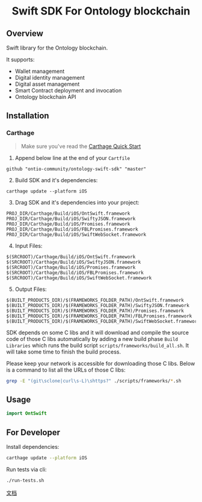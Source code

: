 <h1 align="center">Swift SDK For Ontology blockchain </h1>

## Overview

Swift library for the Ontology blockchain. 

It supports:

* Wallet management
* Digital identity management
* Digital asset management
* Smart Contract deployment and invocation
* Ontology blockchain API

## Installation

### Carthage

> Make sure you've read the [Carthage Quick Start](https://github.com/Carthage/Carthage#quick-start)

1. Append below line at the end of your `Cartfile`

```
github "ontio-community/ontology-swift-sdk" "master"
```

2. Build SDK and it's dependencies:

```
carthage update --platform iOS
```

3. Drag SDK and it's dependencies into your project:

```
PROJ_DIR/Carthage/Build/iOS/OntSwift.framework
PROJ_DIR/Carthage/Build/iOS/SwiftyJSON.framework
PROJ_DIR/Carthage/Build/iOS/Promises.framework
PROJ_DIR/Carthage/Build/iOS/FBLPromises.framework
PROJ_DIR/Carthage/Build/iOS/SwiftWebSocket.framework
```

4. Input Files:

```
$(SRCROOT)/Carthage/Build/iOS/OntSwift.framework
$(SRCROOT)/Carthage/Build/iOS/SwiftyJSON.framework
$(SRCROOT)/Carthage/Build/iOS/Promises.framework
$(SRCROOT)/Carthage/Build/iOS/FBLPromises.framework
$(SRCROOT)/Carthage/Build/iOS/SwiftWebSocket.framework
```

5. Output Files:

```
$(BUILT_PRODUCTS_DIR)/$(FRAMEWORKS_FOLDER_PATH)/OntSwift.framework
$(BUILT_PRODUCTS_DIR)/$(FRAMEWORKS_FOLDER_PATH)/SwiftyJSON.framework
$(BUILT_PRODUCTS_DIR)/$(FRAMEWORKS_FOLDER_PATH)/Promises.framework
$(BUILT_PRODUCTS_DIR)/$(FRAMEWORKS_FOLDER_PATH)/FBLPromises.framework
$(BUILT_PRODUCTS_DIR)/$(FRAMEWORKS_FOLDER_PATH)/SwiftWebSocket.framework
```

SDK depends on some C libs and it will download and compile the source code of those C libs automatically by
adding a new build phase `Build Libraries` which runs the build script `scripts/frameworks/build_all.sh`. It will
take some time to finish the build process.

Please keep your network is accessible for downloading those C libs. Below is a command to list all the URLs of those C libs: 

```bash
grep -E "(git\sclone|curl\s-L)\shttps?" ./scripts/frameworks/*.sh
```


## Usage

```swift
import OntSwift
```

## For Developer

Install dependencies:

```bash
carthage update --platform iOS
```

Run tests via cli:

```bash
./run-tests.sh
```

[文档](./doc/cn)